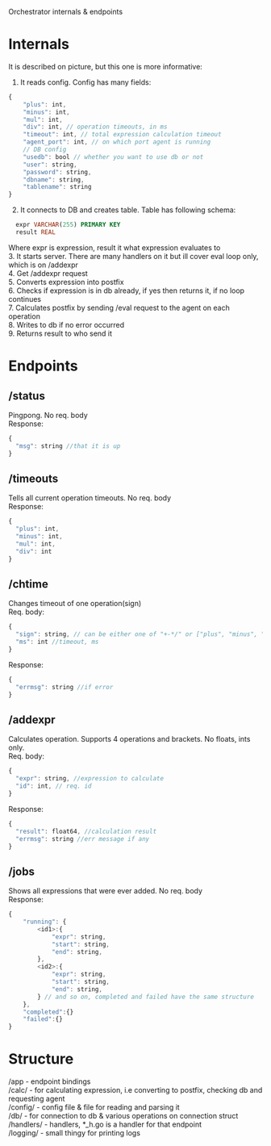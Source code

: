 Orchestrator internals & endpoints

# Internals
It is described on picture, but this one is more informative:<br>
1. It reads config. Config has many fields:<br>
```js
{
    "plus": int, 
    "minus": int,
    "mul": int,
    "div": int, // operation timeouts, in ms
    "timeout": int, // total expression calculation timeout 
    "agent_port": int, // on which port agent is running
    // DB config
    "usedb": bool // whether you want to use db or not
    "user": string,
    "password": string,
    "dbname": string,
    "tablename": string
}
```
2. It connects to DB and creates table. Table has following schema:<br>
```sql
  expr VARCHAR(255) PRIMARY KEY
  result REAL
```
Where expr is expression, result it what expression evaluates to<br>
3. It starts server. There are many handlers on it but ill cover eval loop only, which is on /addexpr<br>
4. Get /addexpr request<br>
5. Converts expression into postfix<br>
6. Checks if expression is in db already, if yes then returns it, if no loop continues<br>
7. Calculates postfix by sending /eval request to the agent on each operation<br>
8. Writes to db if no error occurred<br>
9. Returns result to who send it<br>

# Endpoints
## /status
Pingpong. No req. body<br>
Response:
```js
{
  "msg": string //that it is up
}
```
## /timeouts
Tells all current operation timeouts. No req. body<br>
Response:
```js
{
  "plus": int,
  "minus": int,
  "mul": int,
  "div": int
}
```
## /chtime
Changes timeout of one operation(sign)<br>
Req. body:
```js
{
  "sign": string, // can be either one of "+-*/" or ["plus", "minus", "mul", "div"]
  "ms": int //timeout, ms
}
```
Response:
```js
{
  "errmsg": string //if error
}
```
## /addexpr
Calculates operation. Supports 4 operations and brackets. No floats, ints only.<br>
Req. body:
```js
{
  "expr": string, //expression to calculate
  "id": int, // req. id
}
```
Response:
```js
{
  "result": float64, //calculation result
  "errmsg": string //err message if any
}
```
## /jobs
Shows all expressions that were ever added. No req. body<br>
Response:
```js
{
    "running": {
        <id1>:{
            "expr": string,
            "start": string,
            "end": string,
        },
        <id2>:{
            "expr": string,
            "start": string,
            "end": string,
        } // and so on, completed and failed have the same structure
    },
    "completed":{}
    "failed":{}
}
```

# Structure 
/app - endpoint bindings<br>
/calc/ - for calculating expression, i.e converting to postfix, checking db and requesting agent<br>
/config/ - config file & file for reading and parsing it<br>
/db/ - for connection to db & various operations on connection struct<br>
/handlers/ - handlers, *_h.go is a handler for that endpoint<br>
/logging/ - small thingy for printing logs<br>

